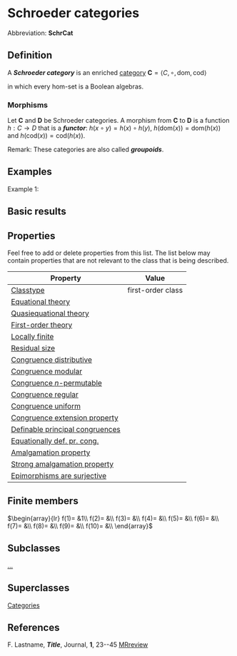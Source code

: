 # Schroeder categories

Abbreviation: **SchrCat**

## Definition
A ***Schroeder category*** is an enriched [category](categorys.md) $\mathbf{C}=\langle C,\circ,\text{dom},\text{cod}\rangle$

in which every hom-set is a Boolean algebras.

### Morphisms
Let $\mathbf{C}$ and $\mathbf{D}$ be Schroeder categories. A morphism from $\mathbf{C}$ to $\mathbf{D}$ is a function $h:C\rightarrow D$ that is a ***functor***: $h(x\circ y)=h(x)\circ h(y)$, $h(\text{dom}(x))=\text{dom}(h(x))$ and $h(\text{cod}(x))=\text{cod}(h(x))$.

Remark: These categories are also called ***groupoids***.

## Examples
Example 1: 

## Basic results


## Properties
Feel free to add or delete properties from this list. The list below may contain properties that are not relevant to the class that is being described.



|Property|Value|
|---|---|
|[Classtype](classtype.md)                        |first-order class |
|[Equational theory](equational_theory.md)                | |
|[Quasiequational theory](quasiequational_theory.md)           | |
|[First-order theory](first-order_theory.md)               | |
|[Locally finite](locally_finite.md)                   | |
|[Residual size](residual_size.md)                    | |
|[Congruence distributive](congruence_distributive.md)          | |
|[Congruence modular](congruence_modular.md)               | |
|[Congruence $n$-permutable](congruence_$n$-permutable.md)        | |
|[Congruence regular](congruence_regular.md)               | |
|[Congruence uniform](congruence_uniform.md)               | |
|[Congruence extension property](congruence_extension_property.md)    | |
|[Definable principal congruences](definable_principal_congruences.md)  | |
|[Equationally def. pr. cong.](equationally_def._pr._cong..md)      | |
|[Amalgamation property](amalgamation_property.md)            | |
|[Strong amalgamation property](strong_amalgamation_property.md)     | |
|[Epimorphisms are surjective](epimorphisms_are_surjective.md)      | |

## Finite members

$\begin{array}{lr}
  f(1)= &1\\
  f(2)= &\\
  f(3)= &\\
  f(4)= &\\
  f(5)= &\\
  f(6)= &\\
  f(7)= &\\
  f(8)= &\\
  f(9)= &\\
  f(10)= &\\
\end{array}$



## Subclasses
[...](...s.md)

## Superclasses
[Categories](categories.md)

## References


F. Lastname, ***Title***, Journal, **1**, 23--45 [MRreview](mrreviews.md) 



